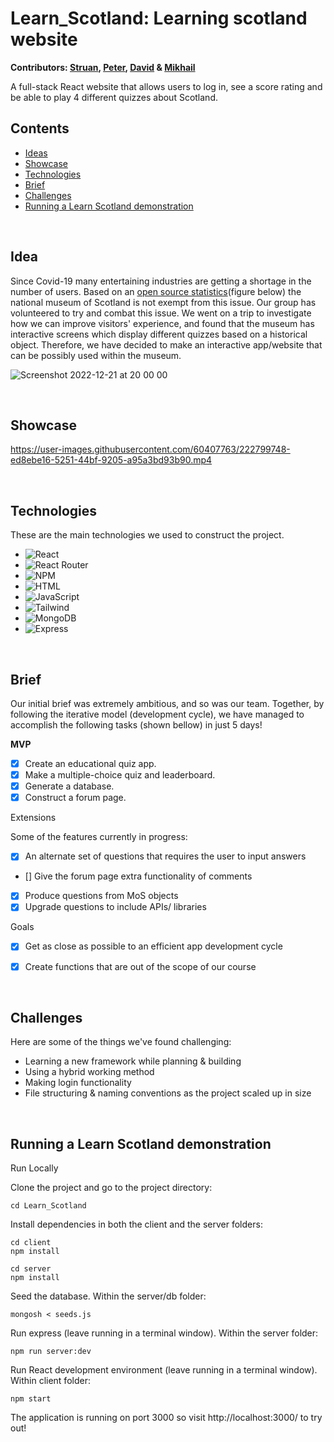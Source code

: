 
# Learn_Scotland: Learning scotland website
<b> Contributors: [Struan](https://github.com/stustr), [Peter](https://github.com/pmo234), 
[David](https://github.com/dvdjms) & [Mikhail](https://github.com/MikhailGorbunov) </b>


A full-stack React website that allows users to log in, see a score rating and be able to play 4 different quizzes about Scotland.

<!-- 🚧 <b> NB: This is app has reached its MVP, but is still under construction</b> 🚧 -->


## Contents 

* [Ideas](#idea)
* [Showcase](#showcase)
* [Technologies](#technologies)
* [Brief](#brief)
* [Challenges](#challenges)
* [Running a Learn Scotland demonstration](#running-a-learn-scotland-demonstration)


<br>

## Idea



Since Covid-19 many entertaining industries are getting a shortage in the number of users. Based on an [open source statistics](https://www.statista.com/statistics/586826/national-museum-of-scotland-visitor-numbers-united-kingdom-uk/)(figure below) the national museum of Scotland is not exempt from this issue. Our group has volunteered to try and combat this issue. We went on a trip to investigate how we can improve visitors' experience, and found that the museum has interactive screens which display different quizzes based on a historical object. Therefore, we have decided to make an interactive app/website that can be possibly used within the museum.

![Screenshot 2022-12-21 at 20 00 00](https://user-images.githubusercontent.com/68015812/222269171-043b02d9-fb88-4ea9-917d-f149279cb073.png)

<br>

## Showcase

https://user-images.githubusercontent.com/60407763/222799748-ed8ebe16-5251-44bf-9205-a95a3bd93b90.mp4

<br>


## Technologies

These are the main technologies we used to construct the project.

* ![React]
* ![React Router]
* ![NPM]
* ![HTML]
* ![JavaScript]
* ![Tailwind]
* ![MongoDB]
* ![Express]


<br>


## Brief

Our initial brief was extremely ambitious, and so was our team. Together, by following the iterative model (development cycle), we have managed to accomplish the following tasks (shown bellow) in just 5 days!

**MVP**


- [x] Create an educational quiz app.
- [x] Make a multiple-choice quiz and leaderboard.
- [x] Generate a database.
- [x] Construct a forum page.

<!-- API find or make -->

 Extensions 

Some of the features currently in progress:

- [x] An alternate set of questions that requires the user to input answers
- [] Give the forum page extra functionality of comments
- [x] Produce questions from MoS objects 
- [x] Upgrade questions to include APIs/ libraries

 Goals 

- [x] Get as close as possible to an efficient app development cycle
- [x] Create functions that are out of the scope of our course


<br>

## Challenges

Here are some of the things we've found challenging:

* Learning a new framework while planning & building 
* Using a hybrid working method
* Making login functionality
* File structuring & naming conventions as the project scaled up in size


<br>



## Running a Learn Scotland demonstration

Run Locally

Clone the project and go to the project directory:
```
cd Learn_Scotland
  ```
Install dependencies in both the client and the server folders:

```
cd client
npm install

cd server
npm install
```
Seed the database. Within the server/db folder:
```
mongosh < seeds.js
```
Run express (leave running in a terminal window). Within the server folder:
```
npm run server:dev
```
Run React development environment (leave running in a terminal window). Within client folder:
```
npm start
```
The application is running on port 3000 so visit http://localhost:3000/ to try out!


<!-- MARKDOWN LINKS & IMAGES -->

<!-- [ReactNative]:https://img.shields.io/badge/React_Native-20232A?style=for-the-badge&logo=react&logoColor=61DAFB -->
[Java]:https://img.shields.io/badge/Java-ED8B00?style=for-the-badge&logo=openjdk&logoColor=white
[Spring]:https://img.shields.io/badge/Spring-6DB33F?style=for-the-badge&logo=spring&logoColor=white
[Hibernate]:https://img.shields.io/badge/Hibernate-59666C?style=for-the-badge&logo=Hibernate&logoColor=white
[PostgreSQL]:https://img.shields.io/badge/PostgreSQL-316192?style=for-the-badge&logo=postgresql&logoColor=white
[IntelliJ_IDEA]: https://img.shields.io/badge/IntelliJ_IDEA-000000.svg?style=for-the-badge&logo=intellij-idea&logoColor=white
[ReactNative]:https://img.shields.io/badge/React_Native-20232A?style=for-the-badge&logo=react&logoColor=61DAFB
[stats]:https://img.shields.io/tokei/lines/github/pmo234/Learn_Scotland

[Tailwind]: https://img.shields.io/badge/Tailwind_CSS-38B2AC?style=for-the-badge&logo=tailwind-css&logoColor=white
[JavaScript]: https://img.shields.io/badge/JavaScript-F7DF1E?style=for-the-badge&logo=javascript&logoColor=black
[HTML]: https://img.shields.io/badge/HTML5-E34F26?style=flat-square&logo=HTML5&logoColor=white
[NPM]: https://img.shields.io/badge/NPM-%23CB3837.svg?style=for-the-badge&logo=npm&logoColor=white
[React]: https://img.shields.io/badge/react-%2320232a.svg?style=for-the-badge&logo=react&logoColor=%2361DAFB
[MongoDB]: https://img.shields.io/badge/MongoDB-%234ea94b.svg?style=for-the-badge&logo=mongodb&logoColor=white
[React Router]: https://img.shields.io/badge/React_Router-CA4245?style=for-the-badge&logo=react-router&logoColor=white
[Express]: https://img.shields.io/badge/express.js-%23404d59.svg?style=for-the-badge&logo=express&logoColor=%2361DAFB

